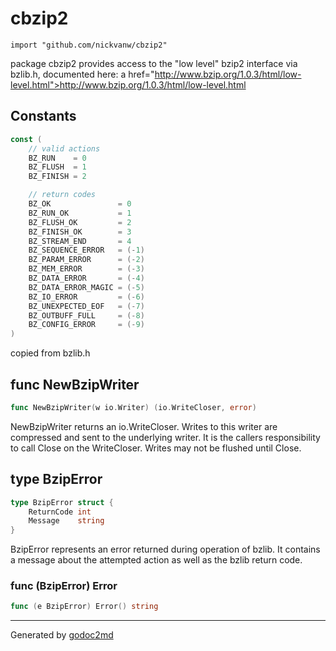 
# cbzip2
    import "github.com/nickvanw/cbzip2"

package cbzip2 provides access to the "low level" bzip2 interface
via bzlib.h, documented here: a href="http://www.bzip.org/1.0.3/html/low-level.html">http://www.bzip.org/1.0.3/html/low-level.html</a>




## Constants
``` go
const (
    // valid actions
    BZ_RUN    = 0
    BZ_FLUSH  = 1
    BZ_FINISH = 2

    // return codes
    BZ_OK               = 0
    BZ_RUN_OK           = 1
    BZ_FLUSH_OK         = 2
    BZ_FINISH_OK        = 3
    BZ_STREAM_END       = 4
    BZ_SEQUENCE_ERROR   = (-1)
    BZ_PARAM_ERROR      = (-2)
    BZ_MEM_ERROR        = (-3)
    BZ_DATA_ERROR       = (-4)
    BZ_DATA_ERROR_MAGIC = (-5)
    BZ_IO_ERROR         = (-6)
    BZ_UNEXPECTED_EOF   = (-7)
    BZ_OUTBUFF_FULL     = (-8)
    BZ_CONFIG_ERROR     = (-9)
)
```
copied from bzlib.h



## func NewBzipWriter
``` go
func NewBzipWriter(w io.Writer) (io.WriteCloser, error)
```
NewBzipWriter returns an io.WriteCloser. Writes to this writer are
compressed and sent to the underlying writer.
It is the callers responsibility to call Close on the WriteCloser.
Writes may not be flushed until Close.



## type BzipError
``` go
type BzipError struct {
    ReturnCode int
    Message    string
}
```
BzipError represents an error returned during operation
of bzlib. It contains a message about the attempted action
as well as the bzlib return code.











### func (BzipError) Error
``` go
func (e BzipError) Error() string
```








- - -
Generated by [godoc2md](http://godoc.org/github.com/davecheney/godoc2md)

